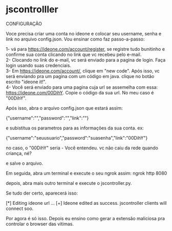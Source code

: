 # jscontrolller

CONFIGURAÇÃO

Voce precisa criar uma conta no ideone e colocar seu username, senha e link no arquivo config.json. Vou ensinar como faz passo-a-passo:

1- vá para https://ideone.com/account/register, se registre tudo bunitinho e confirme sua conta clicando no link que vc recebeu pelo e-mail.
<br>2- Clocando no link do e-mail, vc será enviado para a pagina de login. Faça login usando suas credenciais.
<br>3- Em https://ideone.com/account/, clique em "new code". Após isso, vc será enviando pra um pagina com um código em java. clique no botão escrito "ideone it!".
<br>4- Você será enviado para uma pagina cuja url se assemelha com essa: https://ideone.com/00DihY. Copie o código da sua url. No meu caso é "00DihY".

Após isso, abra o arquivo config.json que estará assim:

{"username":"<usuario>","password":"<senha>","link":"<ideone link>"}
  
e subistitua os parametros para as informações da sua conta. ex:
  
{"username":"seuusuario","password":"suasenha","link":"00DihY"}
  
no caso, o "00DihY" seria - Você entendeu. vc não caiu da rede quando criança, né?
  
e salve o arquivo.
  
Em seguida, abra um terminal e execute o seu ngrok assim: ngrok http 8080
  
depois, abra mais outro terminal e execute o jscontroller.py.
  
  
  
Se tudo der certo, aparecerá isso:
  
[*] Editing ideone url ...
[+] Ideone edited as success. jscontroller clients will connect soo.
  
  
Por agora é só isso. Depois eu ensino como gerar a extensão maliciosa pra controlar o browser das vitimas.


